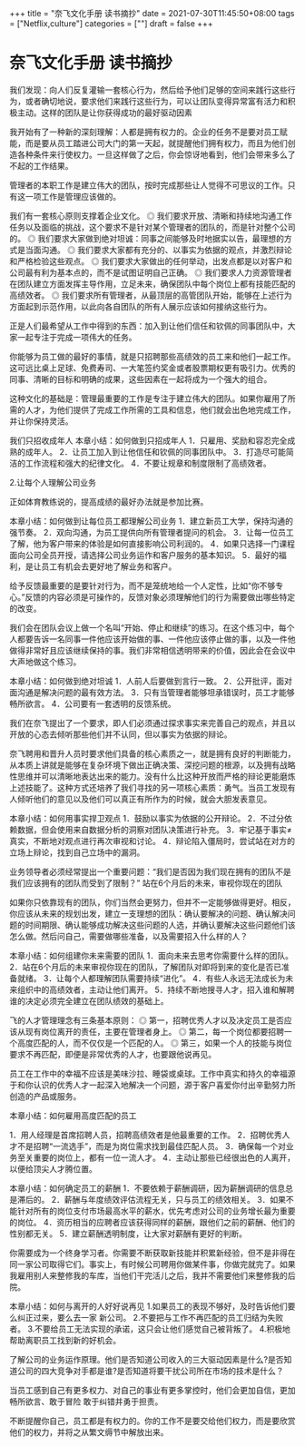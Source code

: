 +++
title = "奈飞文化手册 读书摘抄"
date = 2021-07-30T11:45:50+08:00
tags = ["Netflix,culture"]
categories = [""]
draft = false
+++
# 奈飞文化手册 读书摘抄

我们发现：向人们反复灌输一套核心行为，然后给予他们足够的空间来践行这些行为，或者确切地说，要求他们来践行这些行为，可以让团队变得异常富有活力和积极主动。这样的团队是让你获得成功的最好驱动因素

我开始有了一种新的深刻理解：人都是拥有权力的。企业的任务不是要对员工赋能，而是要从员工踏进公司大门的第一天起，就提醒他们拥有权力，而且为他们创造各种条件来行使权力。一旦这样做了之后，你会惊讶地看到，他们会带来多么了不起的工作结果。

管理者的本职工作是建立伟大的团队，按时完成那些让人觉得不可思议的工作。只有这一项工作是管理应该做的。

我们有一套核心原则支撑着企业文化。
◎ 我们要求开放、清晰和持续地沟通工作任务以及面临的挑战，这个要求不是针对某个管理者的团队的，而是针对整个公司的。
◎ 我们要求大家做到绝对坦诚：同事之间能够及时地据实以告，最理想的方式是当面沟通。
◎ 我们要求大家都有充分的、以事实为依据的观点，并激烈辩论和严格检验这些观点。
◎ 我们要求大家做出的任何举动，出发点都是以对客户和公司最有利为基本点的，而不是试图证明自己正确。
◎ 我们要求人力资源管理者在团队建立方面发挥主导作用，立足未来，确保团队中每个岗位上都有技能匹配的高绩效者。
◎ 我们要求所有管理者，从最顶层的高管团队开始，能够在上述行为方面起到示范作用，以此向各自团队的所有人展示应该如何接纳这些行为。


正是人们最希望从工作中得到的东西：加入到让他们信任和钦佩的同事团队中，大家一起专注于完成一项伟大的任务。

你能够为员工做的最好的事情，就是只招聘那些高绩效的员工来和他们一起工作。这可远比桌上足球、免费寿司、一大笔签约奖金或者股票期权更有吸引力。优秀的同事、清晰的目标和明确的成果，这些因素在一起将成为一个强大的组合。

这种文化的基础是：管理最重要的工作是专注于建立伟大的团队。如果你雇用了所需的人才，为他们提供了完成工作所需的工具和信息，他们就会出色地完成工作，并让你保持灵活。


我们只招收成年人
本章小结：如何做到只招成年人
1．只雇用、奖励和容忍完全成熟的成年人。
2．让员工加入到让他信任和钦佩的同事团队中。
3．打造尽可能简洁的工作流程和强大的纪律文化。
4．不要让规章和制度限制了高绩效者。

2.让每个人理解公司业务

正如体育教练说的，提高成绩的最好办法就是参加比赛。

本章小结：如何做到让每位员工都理解公司业务
1．建立新员工大学，保持沟通的强节奏。
2．双向沟通，为员工提供向所有管理者提问的机会。
3．让每一位员工了解，他为客户带来的体验是如何直接影响公司利润的。
4．如果只选择一门课程面向公司全员开授，请选择公司业务运作和客户服务的基本知识。
5．最好的福利，是让员工有机会去更好地了解业务和客户。

给予反馈最重要的是要针对行为，而不是笼统地给一个人定性，比如“你不够专心。”反馈的内容必须是可操作的，反馈对象必须理解他们的行为需要做出哪些特定的改变。

我们会在团队会议上做一个名叫“开始、停止和继续”的练习。在这个练习中，每个人都要告诉一名同事一件他应该开始做的事、一件他应该停止做的事，以及一件他做得非常好且应该继续保持的事。我们非常相信透明带来的价值，因此会在会议中大声地做这个练习。

本章小结：如何做到绝对坦诚
1．人前人后要做到言行一致。
2．公开批评，面对面沟通是解决问题的最有效方法。
3．只有当管理者能够坦承错误时，员工才能够畅所欲言。
4．公司要有一套透明的反馈系统。

我们在奈飞提出了一个要求，即人们必须通过探求事实来完善自己的观点，并且以开放的心态去倾听那些他们并不认同，但以事实为依据的辩论。

奈飞聘用和晋升人员时要求他们具备的核心素质之一，就是拥有良好的判断能力，从本质上讲就是能够在复杂环境下做出正确决策、深挖问题的根源，以及拥有战略性思维并可以清晰地表达出来的能力。没有什么比这种开放而严格的辩论更能磨炼上述技能了。这种方式还培养了我们寻找的另一项核心素质：勇气。当员工发现有人倾听他们的意见以及他们可以真正有所作为的时候，就会大胆发表意见。

本章小结：如何用事实捍卫观点
1．鼓励以事实为依据的公开辩论。
2．不过分依赖数据，但会使用来自数据分析的洞察对团队决策进行补充。
3．牢记基于事实≠真实，不断地对观点进行再次审视和讨论。
4．辩论陷入僵局时，尝试站在对方的立场上辩论，找到自己立场中的漏洞。

业务领导者必须经常提出一个重要问题：“我们是否因为我们现在拥有的团队不是我们应该拥有的团队而受到了限制？”
站在6个月后的未来，审视你现在的团队

如果你只依靠现有的团队，你们当然会更努力，但并不一定能够做得更好。相反，你应该从未来的规划出发，建立一支理想的团队：确认要解决的问题、确认解决问题的时间期限、确认能够成功解决这些问题的人选，并确认要解决这些问题他们该怎么做。然后问自己，需要做哪些准备，以及需要招入什么样的人？

本章小结：如何组建你未来需要的团队
1．面向未来去思考你需要什么样的团队。
2．站在6个月后的未来审视你现在的团队，了解团队对即将到来的变化是否已准备就绪。
3．让每个人都理解团队需要持续“进化”。
4．有些人永远无法成长为未来组织中的高绩效者，主动让他们离开。
5．持续不断地搜寻人才，招入谁和解聘谁的决定必须完全建立在团队绩效的基础上。

飞的人才管理理念有三条基本原则：
◎ 第一，招聘优秀人才以及决定员工是否应该从现有岗位离开的责任，主要在管理者身上。
◎ 第二，每一个岗位都要招聘一个高度匹配的人，而不仅仅是一个匹配的人。
◎ 第三，如果一个人的技能与岗位要求不再匹配，即便是非常优秀的人才，也要跟他说再见。

员工在工作中的幸福不应该是美味沙拉、睡袋或桌球。工作中真实和持久的幸福源于和你认识的优秀人才一起深入地解决一个问题，源于客户喜爱你付出辛勤努力所创造的产品或服务。

本章小结：如何雇用高度匹配的员工

1．用人经理是首席招聘人员，招聘高绩效者是他最重要的工作。
2．招聘优秀人才不是招聘“一流选手”，而是为岗位需求找到最佳匹配人员。
3．确保每一个对业务至关重要的岗位上，都有一位一流人才。
4．主动让那些已经很出色的人离开，以便给顶尖人才腾位置。

本章小结：如何确定员工的薪酬
1．不要依赖于薪酬调研，因为薪酬调研的信息总是滞后的。
2．薪酬与年度绩效评估流程无关，只与员工的绩效相关。
3．如果不能针对所有的岗位支付市场最高水平的薪水，优先考虑对公司的业务增长最为重要的岗位。
4．资历相当的应聘者应该获得同样的薪酬，跟他们之前的薪酬、他们的性别都无关。
5．建立薪酬透明制度，让大家对薪酬有更好的判断。

你需要成为一个终身学习者。你需要不断获取新技能并积累新经验，但不是非得在同一家公司取得它们。事实上，有时候公司聘用你做某件事，你做完就完了。如果我雇用别人来整修我的车库，当他们干完活儿之后，我并不需要他们来整修我的后院。

本章小结：如何与离开的人好好说再见
1.如果员工的表现不够好，及时告诉他们要么纠正过来，要么去一家 新公司。
2.不要把与工作不再匹配的员工归结为失败者。
3.不要给员工无法实现的承诺，这只会让他们感觉自己被背叛了。
4.积极地帮助离职员工找到新的好机会。


了解公司的业务运作原理。他们是否知道公司收入的三大驱动因素是什么?是否知道公司的四大竞争对手都是谁?是否知道将要干扰公司所在市场的技术是什么？

当员工感到自己有更多权力、对自己的事业有更多掌控时，他们会更加自信，更加畅所欲言、敢于冒险 敢于纠错并勇于担责。

不断提醒你自己，员工都是有权力的。你的工作不是要交给他们权力，而是要欣赏他们的权力，并将之从繁文缛节中解放出来。